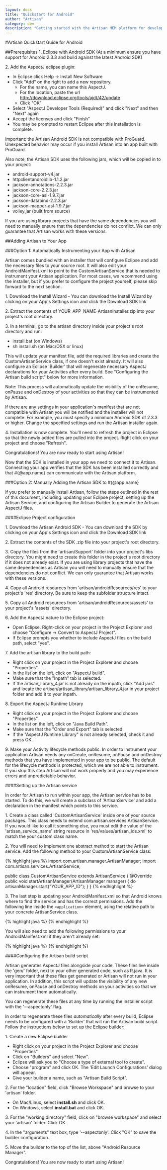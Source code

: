 ```yaml
---
layout: docs
title: "Quickstart for Android"
author: "Artisan"
category: dev
description: "Getting started with the Artisan MEM platform for developers."
---
```

#Artisan Quickstart Guide for Android

##Prerequisites
1\. Eclipse with Android SDK (At a minimum ensure you have support for Android 2.3.3 and build against the latest Android SDK)

2\. Add the AspectJ eclipse plugin:

* In Eclipse click Help -> Install New Software
* Click "Add" on the right to add a new repository.
  * For the name, you can name this AspectJ.
  * For the location, paste the url http://download.eclipse.org/tools/ajdt/42/update
  * Click "OK"
* Select "AspectJ Developer Tools (Required)" and click "Next" and then "Next" again
* Accept the licenses and click "Finish"
* You may be prompted to restart Eclipse after this installation is complete.

<div class="note note-important">
  <p>Important: the Artisan Android SDK is not compatible with ProGuard. Unexpected behavior may occur if you install Artisan into an app built with ProGuard.</p>
</div>

<div class="note note-hint">
  <p>Also note, the Artisan SDK uses the following jars, which will be copied in to your project:</p>
  <ul>
      <li>android-support-v4.jar</li>
      <li>httpclientandroidlib-1.1.2.jar</li>
      <li>jackson-annotations-2.2.3.jar</li>
      <li>jackson-core-2.2.3.jar</li>
      <li>jackson-core-asl-1.9.7.jar</li>
      <li>jackson-databind-2.2.3.jar</li>
      <li>jackson-mapper-asl-1.9.7.jar</li>
      <li>volley.jar (built from source)</li>
  </ul>
  <p>If you are using library projects that have the same dependencies you will need to manually ensure that the dependencies do not conflict. We can only guarantee that Artisan works with these versions.</p>
</div>

##Adding Artisan to Your App

###Option 1: Automatically Instrumenting your App with Artisan

Artisan comes bundled with an installer that will configure Eclipse and add the necessary files to your source root. It will also edit your AndroidManifest.xml to point to the CustomArtisanService that is needed to instrument your Artisan application. For most cases, we recommend using the installer, but if you prefer to configure the project yourself, please skip forward to the next section.

1\. Download the Install Wizard - You can download the Install Wizard by clicking on your App's Settings icon and click the Download SDK link

2\. Extract the contents of YOUR_APP_NAME-ArtisanInstaller.zip into your project's root directory.

3\. In a terminal, go to the artisan directory inside your project's root directory and run:

* install.bat (on Windows)
* sh install.sh (on Mac/OSX or linux)

This will update your manifest file, add the required libraries and create the CustomArtisanService class, if one doesn't exist already. It will also configure an Eclipse 'Builder' that will regenerate necessary AspectJ declarations for your Activities after every build. See "Configuring the Artisan build script" below for more information.

Note: This process will automatically update the visibility of the onResume, onPause and onDestroy of your activities so that they can be instrumented by Artisan.

If there are any settings in your application's manifest that are not compatible with Artisan you will be notified and the installer will not complete. For example, you must specify a minimum Android SDK of 2.3.3 or higher. Change the specified settings and run the Artisan installer again.

4\. Installation is now complete. You'll need to refresh the project in Eclipse so that the newly added files are pulled into the project. Right click on your project and choose "Refresh".

Congratulations! You are now ready to start using Artisan!

Now that the SDK is installed in your app we need to connect it to Artisan. Connecting your app verifies that the SDK has been installed correctly and that #{@app.name} can communicate with the Artisan platform.

###Option 2: Manually Adding the Artisan SDK to #{@app.name}

If you prefer to manually install Artisan, follow the steps outlined in the rest of this document, including: updating your Eclipse project, setting up the Artisan Service, and configuring the Artisan Builder to generate the Artisan AspectJ files.

####Eclipse Project configuration

1\. Download the Artisan Android SDK - You can download the SDK by clicking on your App's Settings icon and click the Download SDK link

2\. Extract the contents of the SDK .zip file into your project's root directory.

3\. Copy the files from the 'artisan/Support' folder into your project's libs directory. You might need to create this folder in the project's root directory if it does not already exist. If you are using library projects that have the same dependencies as Artisan you will need to manually ensure that the dependencies do not conflict. We can only guarantee that Artisan works with these versions.

4\. Copy all Android resources from 'artisan/androidResources/res' to your project's 'res' directory. Be sure to keep the subfolder structure intact.

5\. Copy all Android resources from 'artisan/androidResources/assets' to your project's 'assets' directory.

6\. Add the AspectJ nature to the Eclipse project:

* Open Eclipse. Right-click on your project in the Project Explorer and choose "Configure -> Convert to AspectJ Project".
* If Eclipse prompts you whether to include AspectJ files on the build path, select "yes".

7\. Add the artisan library to the build path:


* Right click on your project in the Project Explorer and choose "Properties".
* In the list on the left, click on "AspectJ build".
* Make sure that the "Inpath" tab is selected.
* If the artisan_library_4.jar is not already on the inpath, click "Add jars" and locate the artisan/artisan_library/artisan_library_4.jar in your project folder and add it to your inpath.

8\. Export the AspectJ Runtime Library

* Right click on your project in the Project Explorer and choose "Properties".
* In the list on the left, click on "Java Build Path".
* Make sure that the "Order and Export" tab is selected.
* If the "AspectJ Runtime Library" is not already selected, check it and press OK.

9\. Make your Activity lifecycle methods public. In order to instrument your application Artisan needs any onCreate, onResume, onPause and onDestroy methods that you have implemented in your app to be public. The default for the lifecycle methods is protected, which we are not able to instrument. If you skip this step Artisan will not work properly and you may experience errors and unpredictable behavior.

####Setting up the Artisan service

In order for Artisan to run within your app, the Artisan service has to be started. To do this, we will create a subclass of 'ArtisanService' and add a declaration in the manifest which points to this service.

1\. Create a class called 'CustomArtisanService' inside one of your source packages. This class needs to extend com.artisan.services.ArtisanService. If you would like to call it something else, you must edit the value of the 'artisan_service_name' string resource in 'res/values/artisan_ids.xml' to match the your custom class name.

2\. You will need to implement one abstract method to start the Artisan service. Add the following method to your CustomArtisanService class:

{% highlight java %}
import com.artisan.manager.ArtisanManager;
import com.artisan.services.ArtisanService;

public class CustomArtisanService extends ArtisanService {
  @Override
  public void startArtisanManager(ArtisanManager manager) { do
    artisanManager.start("YOUR_APP_ID");
  }
}
{% endhighlight %}

3\. The last step is updating your AndroidManifest.xml so that Android knows where to find the service and has the correct permissions. Add the following line inside the `<application>` element, using the relative path to your concrete ArtisanService class.

{% highlight java %}
<service android:name=".path.to.my.CustomArtisanService"/>
{% endhighlight %}

You will also need to add the following permissions to your AndroidManifest.xml if they aren't already set:

{% highlight java %}
<uses-permission android:name="android.permission.READ_PHONE_STATE"/>
<uses-permission android:name="android.permission.GET_TASKS"/>
<uses-permission android:name="android.permission.WRITE_EXTERNAL_STORAGE"/>
<uses-permission android:name="android.permission.INTERNET"/>
<uses-permission android:name="android.permission.ACCESS_NETWORK_STATE"/>
{% endhighlight %}

####Configuring the Artisan build script

Artisan generates AspectJ files alongside your code. These files live inside the 'gen/' folder, next to your other generated code, such as R.java. It is very important that these files get generated or Artisan will not run in your application. In addition, this script will update the visibility of any new onResume, onPause and onDestroy methods on your activities so that we can instrument them automatically.

You can regenerate these files at any time by running the installer script with the '--aspectonly' flag.

In order to regenerate these files *automatically* after every build, Eclipse needs to be configured with a 'Builder' that will run the Artisan build script. Follow the instructions below to set up the Eclipse builder:

1\. Create a new Eclipse builder

* Right click on your project in the Project Explorer and choose "Properties".
* Click on "Builders" and select "New".
* Eclipse will ask you to "Choose a type of external tool to create".
* Choose "program" and click OK. The 'Edit Launch Configurations' dialog will appear.
* Give your builder a name, such as "Artisan Build Script".

2\. For the "location" field, click "Browse Workspace" and browse to your 'artisan' folder.

* On Mac/Linux, select **install.sh** and click OK.
* On Windows, select **install.bat** and click OK.

3\. For the "working directory" field, click on "browse workspace" and select your 'artisan' folder. Click OK.

4\. In the "arguments" text box, type '--aspectonly'. Click "OK" to save the builder configuration.

5\. Move the builder to the top of the list, above "Android Resource Manager".

Congratulations! You are now ready to start using Artisan!